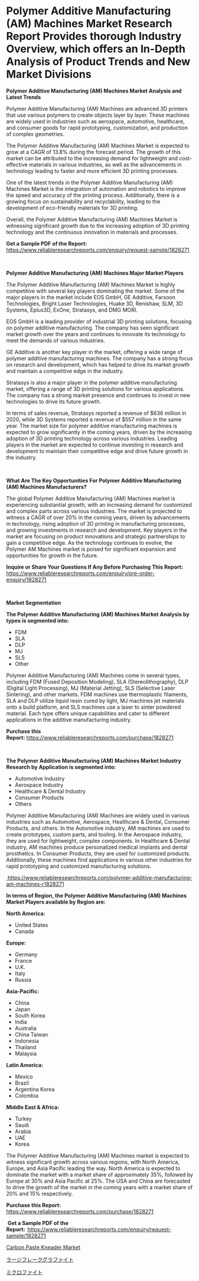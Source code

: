 <p><h1>Polymer Additive Manufacturing (AM) Machines Market Research Report Provides thorough Industry Overview, which offers an In-Depth Analysis of Product Trends and New Market Divisions</h1></p><p><strong>Polymer Additive Manufacturing (AM) Machines Market Analysis and Latest Trends</strong></p>
<p><p>Polymer Additive Manufacturing (AM) Machines are advanced 3D printers that use various polymers to create objects layer by layer. These machines are widely used in industries such as aerospace, automotive, healthcare, and consumer goods for rapid prototyping, customization, and production of complex geometries.</p><p>The Polymer Additive Manufacturing (AM) Machines Market is expected to grow at a CAGR of 13.8% during the forecast period. The growth of this market can be attributed to the increasing demand for lightweight and cost-effective materials in various industries, as well as the advancements in technology leading to faster and more efficient 3D printing processes.</p><p>One of the latest trends in the Polymer Additive Manufacturing (AM) Machines Market is the integration of automation and robotics to improve the speed and accuracy of the printing process. Additionally, there is a growing focus on sustainability and recyclability, leading to the development of eco-friendly materials for 3D printing.</p><p>Overall, the Polymer Additive Manufacturing (AM) Machines Market is witnessing significant growth due to the increasing adoption of 3D printing technology and the continuous innovation in materials and processes.</p></p>
<p><strong>Get a Sample PDF of the Report:&nbsp;</strong> <a href="https://www.reliableresearchreports.com/enquiry/request-sample/1828271">https://www.reliableresearchreports.com/enquiry/request-sample/1828271</a></p>
<p>&nbsp;</p>
<p><strong>Polymer Additive Manufacturing (AM) Machines Major Market Players</strong></p>
<p><p>The Polymer Additive Manufacturing (AM) Machines Market is highly competitive with several key players dominating the market. Some of the major players in the market include EOS GmbH, GE Additive, Farsoon Technologies, Bright Laser Technologies, Huake 3D, Renishaw, SLM, 3D Systems, Eplus3D, ExOne, Stratasys, and DMG MORI.</p><p>EOS GmbH is a leading provider of industrial 3D printing solutions, focusing on polymer additive manufacturing. The company has seen significant market growth over the years and continues to innovate its technology to meet the demands of various industries.</p><p>GE Additive is another key player in the market, offering a wide range of polymer additive manufacturing machines. The company has a strong focus on research and development, which has helped to drive its market growth and maintain a competitive edge in the industry.</p><p>Stratasys is also a major player in the polymer additive manufacturing market, offering a range of 3D printing solutions for various applications. The company has a strong market presence and continues to invest in new technologies to drive its future growth.</p><p>In terms of sales revenue, Stratasys reported a revenue of $636 million in 2020, while 3D Systems reported a revenue of $557 million in the same year. The market size for polymer additive manufacturing machines is expected to grow significantly in the coming years, driven by the increasing adoption of 3D printing technology across various industries. Leading players in the market are expected to continue investing in research and development to maintain their competitive edge and drive future growth in the industry.</p></p>
<p>&nbsp;</p>
<p><strong>What Are The Key Opportunities For Polymer Additive Manufacturing (AM) Machines Manufacturers?</strong></p>
<p><p>The global Polymer Additive Manufacturing (AM) Machines market is experiencing substantial growth, with an increasing demand for customized and complex parts across various industries. The market is projected to witness a CAGR of over 20% in the coming years, driven by advancements in technology, rising adoption of 3D printing in manufacturing processes, and growing investments in research and development. Key players in the market are focusing on product innovations and strategic partnerships to gain a competitive edge. As the technology continues to evolve, the Polymer AM Machines market is poised for significant expansion and opportunities for growth in the future.</p></p>
<p><strong>Inquire or Share Your Questions If Any Before Purchasing This Report:</strong> <a href="https://www.reliableresearchreports.com/enquiry/pre-order-enquiry/1828271">https://www.reliableresearchreports.com/enquiry/pre-order-enquiry/1828271</a></p>
<p>&nbsp;</p>
<p><strong>Market Segmentation</strong></p>
<p><strong>The Polymer Additive Manufacturing (AM) Machines Market Analysis by types is segmented into:</strong></p>
<p><ul><li>FDM</li><li>SLA</li><li>DLP</li><li>MJ</li><li>SLS</li><li>Other</li></ul></p>
<p><p>Polymer Additive Manufacturing (AM) Machines come in several types, including FDM (Fused Deposition Modeling), SLA (Stereolithography), DLP (Digital Light Processing), MJ (Material Jetting), SLS (Selective Laser Sintering), and other markets. FDM machines use thermoplastic filaments, SLA and DLP utilize liquid resin cured by light, MJ machines jet materials onto a build platform, and SLS machines use a laser to sinter powdered material. Each type offers unique capabilities and cater to different applications in the additive manufacturing industry.</p></p>
<p><strong>Purchase this Report:&nbsp;</strong><a href="https://www.reliableresearchreports.com/purchase/1828271">https://www.reliableresearchreports.com/purchase/1828271</a></p>
<p>&nbsp;</p>
<p><strong>The Polymer Additive Manufacturing (AM) Machines Market Industry Research by Application is segmented into:</strong></p>
<p><ul><li>Automotive Industry</li><li>Aerospace Industry</li><li>Healthcare & Dental Industry</li><li>Consumer Products</li><li>Others</li></ul></p>
<p><p>Polymer Additive Manufacturing (AM) Machines are widely used in various industries such as Automotive, Aerospace, Healthcare & Dental, Consumer Products, and others. In the Automotive industry, AM machines are used to create prototypes, custom parts, and tooling. In the Aerospace industry, they are used for lightweight, complex components. In Healthcare & Dental industry, AM machines produce personalized medical implants and dental prosthetics. In Consumer Products, they are used for customized products. Additionally, these machines find applications in various other industries for rapid prototyping and customized manufacturing solutions.</p></p>
<p><a href="https://www.reliableresearchreports.com/polymer-additive-manufacturing-am-machines-r1828271">&nbsp;https://www.reliableresearchreports.com/polymer-additive-manufacturing-am-machines-r1828271</a></p>
<p><strong>In terms of Region, the Polymer Additive Manufacturing (AM) Machines Market Players available by Region are:</strong></p>
<p>
    <p> <strong> North America: </strong>
        <ul>
            <li>United States</li>
            <li>Canada</li>
        </ul>
        </p> 
    <p> <strong> Europe: </strong>
        <ul>
            <li>Germany</li>
            <li>France</li>
            <li>U.K.</li>
            <li>Italy</li>
            <li>Russia</li>
        </ul>
        </p> 
    <p> <strong> Asia-Pacific: </strong>
        <ul>
            <li>China</li>
            <li>Japan</li>
            <li>South Korea</li>
            <li>India</li>
            <li>Australia</li>
            <li>China Taiwan</li>
            <li>Indonesia</li>
            <li>Thailand</li>
            <li>Malaysia</li>
        </ul>
        </p> 
    <p> <strong> Latin America: </strong>
        <ul>
            <li>Mexico</li>
            <li>Brazil</li>
            <li>Argentina Korea</li>
            <li>Colombia</li>
        </ul>
        </p> 
    <p> <strong> Middle East & Africa: </strong>
        <ul>
            <li>Turkey</li>
            <li>Saudi</li>
            <li>Arabia</li>
            <li>UAE</li>
            <li>Korea</li>
        </ul>
    </p>
    </p>
<p><p>The Polymer Additive Manufacturing (AM) Machines market is expected to witness significant growth across various regions, with North America, Europe, and Asia Pacific leading the way. North America is expected to dominate the market with a market share of approximately 35%, followed by Europe at 30% and Asia Pacific at 25%. The USA and China are forecasted to drive the growth of the market in the coming years with a market share of 20% and 15% respectively.</p></p>
<p><strong>Purchase this Report: </strong><a href="https://www.reliableresearchreports.com/purchase/1828271">https://www.reliableresearchreports.com/purchase/1828271</a></p>
<p>&nbsp;<strong>Get a Sample PDF of the Report:&nbsp;&nbsp;</strong><a href="https://www.reliableresearchreports.com/enquiry/request-sample/1828271">https://www.reliableresearchreports.com/enquiry/request-sample/1828271</a></p>
<p><strong></strong></p>
<p><p><a href="https://github.com/lbird53714/Market-Research-Report-List-4/blob/main/carbon-paste-kneader-market.md">Carbon Paste Kneader Market</a></p><p><a href="https://github.com/Sophiaard2003/Market-Research-Report-List-1/blob/main/619243242040.md">ラージフレークグラファイト</a></p><p><a href="https://github.com/jkjreqjscoxx7/Market-Research-Report-List-1/blob/main/523219142041.md">ミクロファイト</a></p></p>